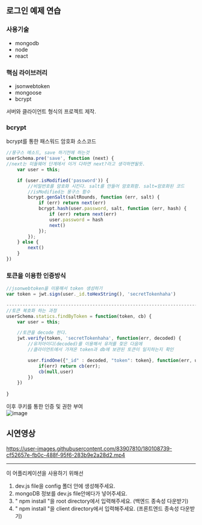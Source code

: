## 로그인 예제 연습  
### 사용기술  
- mongodb  
- node  
- react  

### 핵심 라이브러리  
- jsonwebtoken  
- mongoose  
- bcrypt  

서버와 클라이언트 형식의 프로젝트 제작.

### bcrypt
bcrypt를 통한 패스워드 암호화 소스코드
```js
//몽구스 메소드, save 하기전에 하는것
userSchema.pre('save', function (next) {
//next는 미들웨어 단계에서 이거 다하면 next?라고 생각하면될듯.
    var user = this;

    if (user.isModified('password')) {
        //비밀번호를 암호화 시킨다. salt를 만들어 암호화함. salt=암호화된 코드
        //isModified는 몽구스 함수
        bcrypt.genSalt(saltRounds, function (err, salt) {
            if (err) return next(err)
            bcrypt.hash(user.password, salt, function (err, hash) {
                if (err) return next(err)
                user.password = hash
                next()
            });
        });
    } else {
        next()
    }
})
```

### 토큰을 이용한 인증방식
```js
//jsonwebtoken을 이용해서 token 생성하기
var token = jwt.sign(user._id.toHexString(), 'secretTokenhaha')

-------------------------------------------------------------------------------------
//토큰 복호화 하는 과정
userSchema.statics.findByToken = function(token, cb) {
    var user = this;

    //토큰을 decode 한다.
    jwt.verify(token, 'secretTokenhaha', function(err, decoded) {
        //유저아이디(decoded)를 이용해서 유저를 찾은 다음에
        //클라이언트에서 가져온 token과 db에 보관된 토큰이 일지하는지 확인

        user.findOne({"_id" : decoded, "token": token}, function(err, user){
            if(err) return cb(err);
            cb(null,user)
        })
    })
    
}
```


이후 쿠키를 통한 인증 및 권한 부여  
![image](https://user-images.githubusercontent.com/83907810/180106160-73df2daf-0b4d-467b-abcc-911ba027e692.png)


## 시연영상
https://user-images.githubusercontent.com/83907810/180108739-cf52657e-fb0c-488f-95f6-283b9e2a28d2.mp4




























------------------------------------------------------------------------------------

이 어플리케이션을 사용하기 위해선 

1. dev.js file을 config 폴더 안에 생성해주세요.  
2. mongoDB 정보를 dev.js file안에다가 넣어주세요. 
3. " npm install "을 root directory에서 입력해주세요.  (백엔드 종속성 다운받기) 
4. " npm install "을 client directory에서 입력해주세요.  (프론트엔드 종속성 다운받기) 

